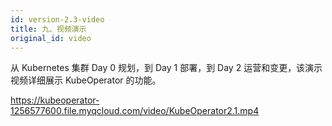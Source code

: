 ```yaml
---
id: version-2.3-video
title: 九、视频演示
original_id: video
---
```


从 Kubernetes 集群 Day 0 规划，到 Day 1 部署，到 Day 2 运营和变更，该演示视频详细展示 KubeOperator 的功能。

https://kubeoperator-1256577600.file.myqcloud.com/video/KubeOperator2.1.mp4
